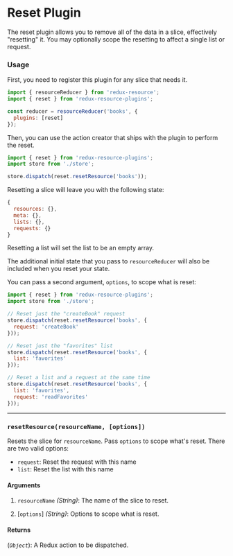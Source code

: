 # Reset Plugin

The reset plugin allows you to remove all of the data in a slice, effectively
"resetting" it. You may optionally scope the resetting to affect a single
list or request.

### Usage

First, you need to register this plugin for any slice that needs it.

```js
import { resourceReducer } from 'redux-resource';
import { reset } from 'redux-resource-plugins';

const reducer = resourceReducer('books', {
  plugins: [reset]
});
```

Then, you can use the action creator that ships with the plugin to perform the
reset.

```js
import { reset } from 'redux-resource-plugins';
import store from './store';

store.dispatch(reset.resetResource('books'));
```

Resetting a slice will leave you with the following state:

```js
{
  resources: {},
  meta: {},
  lists: {},
  requests: {}
}
```

Resetting a list will set the list to be an empty array.

The additional initial state that you pass to `resourceReducer` will also
be included when you reset your state.

You can pass a second argument, `options`, to scope what is reset:

```js
import { reset } from 'redux-resource-plugins';
import store from './store';

// Reset just the "createBook" request
store.dispatch(reset.resetResource('books', {
  request: 'createBook'
}));

// Reset just the "favorites" list
store.dispatch(reset.resetResource('books', {
  list: 'favorites'
}));

// Reset a list and a request at the same time
store.dispatch(reset.resetResource('books', {
  list: 'favorites',
  request: 'readFavorites'
}));
```

---

### `resetResource(resourceName, [options])`

Resets the slice for `resourceName`. Pass `options` to scope what's reset.
There are two valid options:

- `request`: Reset the request with this name
- `list`: Reset the list with this name

#### Arguments

1. `resourceName` *(String)*: The name of the slice to reset.

2. [`options`] *(String)*: Options to scope what is reset.

#### Returns

(*`Object`*): A Redux action to be dispatched.
